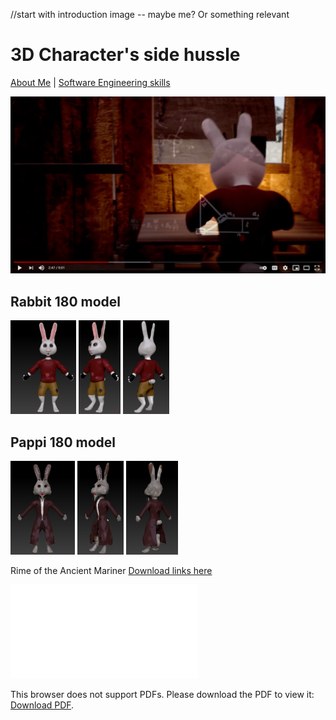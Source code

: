 //start with introduction image -- maybe me? Or something relevant

# 3D Character's side hussle

[About Me](index.md) | [Software Engineering skills](Software_Examples.md) 

[![Rabbit and the Moon](rabbit.PNG)](https://www.youtube.com/watch?v=t0fPbHMlPds "Rabbit and the Moon")

## Rabbit 180 model
<img src= "rabbitFront.png" height="150">  <img src= "rabbitSide.png" height="150">  <img src= "RabbitBack.png" height="150">

## Pappi 180 model
<img src= "pappiFront.png" height="150">  <img src= "pappiSide.png" height="150">  <img src= "pappiBack.png" height="150">

Rime of the Ancient Mariner
<a href="https://goatpants.itch.io/rime-of-the-ancient-mariner">Download links here</a>



<object data="GamePlayResume.pdf" type="application/pdf" width="700px" height="700px">
    <embed src="GamePlayResume.pdf">
        <p>This browser does not support PDFs. Please download the PDF to view it: <a href="GamePlayResume.pdf">Download PDF</a>.</p>
    </embed>
</object>
